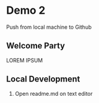 # Demo 2

Push from local machine to Github

## Welcome Party

LOREM IPSUM

## Local Development

1. Open readme.md on text editor
